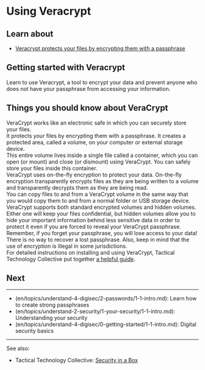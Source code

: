 # Using Veracrypt
## Learn about
 - [Veracrypt protects your files by encrypting them with a passphrase](en/topics/tool-5-veracrypt/0-getting-started/3-learn.md)


## Getting started with Veracrypt
Learn to use Veracrypt, a tool to encrypt your data and prevent anyone who does not have your passphrase from accessing your information.


## Things you should know about VeraCrypt

VeraCrypt works like an electronic safe in which you can securely store your files.
<br>
It protects your files by encrypting them with a passphrase. It creates a protected area, called a volume, on your computer or external storage device.
<br>
This entire volume lives inside a single file called a container, which you can open (or mount) and close (or dismount) using VeraCrypt. You can safely store your files inside this container.
<br>
VeraCrypt uses on-the-fly encryption to protect your data. On-the-fly encryption transparently encrypts files as they are being written to a volume and transparently decrypts them as they are being read.
<br>
You can copy files to and from a VeraCrypt volume in the same way that you would copy them to and from a normal folder or USB storage device.
<br>
VeraCrypt supports both standard encrypted volumes and hidden volumes. Either one will keep your files confidential, but hidden volumes allow you to hide your important information behind less sensitive data in order to protect it even if you are forced to reveal your VeraCrypt passphrase.
<br>
Remember, if you forget your passphrase, you will lose access to your data! There is no way to recover a lost passphrase. Also, keep in mind that the use of encryption is illegal in some jurisdictions.
<br>
For detailed instructions on installing and using VeraCrypt, Tactical Technology Collective put together [a helpful guide](https://securityinabox.org/en/guide/veracrypt-new/windows).


## Next
---
- (en/topics/understand-4-digisec/2-passwords/1-1-intro.md): Learn how to create strong passphrases
- (en/topics/understand-2-security/1-your-security/1-1-intro.md): Understanding your security
- (en/topics/understand-4-digisec/0-getting-started/1-1-intro.md): Digital security basics
---
See also:
- Tactical Technology Collective: [Security in a Box](https://securityinabox.org/en/guide/veracrypt-new/windows)


